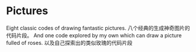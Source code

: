 # Pictures
Eight classic codes of drawing fantastic pictures.
八个经典的生成神奇图片的代码片段。
And one code explored by my own which can draw a picture fulled of roses.
以及自己探索出的类似玫瑰的代码片段 
